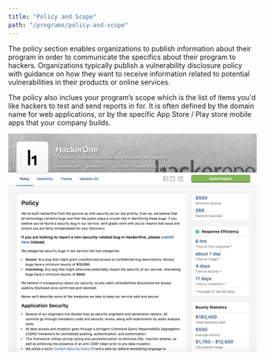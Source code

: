 ```yaml
---
title: "Policy and Scope"
path: "/programs/policy-and-scope"
---
```


The policy section enables organizations to publish information about their program in order to communicate the specifics about their program to hackers. Organizations typically publish a vulnerability disclosure policy with guidance on how they want to receive information related to potential vulnerabilities in their products or online services. 

The policy also inclues your program’s scope which is the list of items you'd like hackers to test and send reports in for. It is often defined by the domain name for web applications, or by the specific App Store / Play store mobile apps that your company builds. 

![Policy Scope](./images/policy-and-scope-1.png?raw=true)
